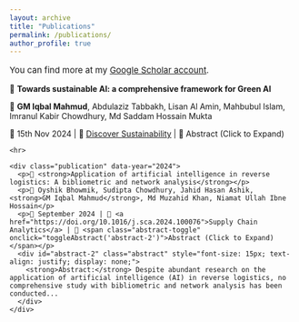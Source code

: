 ```yaml
---
layout: archive
title: "Publications"
permalink: /publications/
author_profile: true
---
```


<div class="main-content">
  <p style="font-size: 15px; text-align: justify;">You can find more at my <a href="https://scholar.google.com">Google Scholar account</a>.</p>
  <div id="publications">
    <div class="publication" data-year="2024">
      <p>📝 <strong>Towards sustainable AI: a comprehensive framework for Green AI</strong></p>
      <p>👥 <strong>GM Iqbal Mahmud</strong>, Abdulaziz Tabbakh, Lisan Al Amin, Mahbubul Islam, Imranul Kabir Chowdhury, Md Saddam Hossain Mukta</p>
      <p>📅 15th Nov 2024 | 🔗 <a href="https://link.springer.com/article/10.1007/s43621-024-00641-4">Discover Sustainability</a> | 📜 <span class="abstract-toggle" onclick="toggleAbstract('abstract-1')">Abstract (Click to Expand)</span></p>
      <div id="abstract-1" class="abstract" style="font-size: 15px; text-align: justify; display: none;">
        <strong>Abstract:</strong> The rapid advancement of artificial intelligence (AI) has brought significant benefits across various domains, yet it has also led to increased energy consum...
      </div>
    </div>

    <hr>

    <div class="publication" data-year="2024">
      <p>📝 <strong>Application of artificial intelligence in reverse logistics: A bibliometric and network analysis</strong></p>
      <p>👥 Oyshik Bhowmik, Sudipta Chowdhury, Jahid Hasan Ashik, <strong>GM Iqbal Mahmud</strong>, Md Muzahid Khan, Niamat Ullah Ibne Hossain</p>
      <p>📅 September 2024 | 🔗 <a href="https://doi.org/10.1016/j.sca.2024.100076">Supply Chain Analytics</a> | 📜 <span class="abstract-toggle" onclick="toggleAbstract('abstract-2')">Abstract (Click to Expand)</span></p>
      <div id="abstract-2" class="abstract" style="font-size: 15px; text-align: justify; display: none;">
        <strong>Abstract:</strong> Despite abundant research on the application of artificial intelligence (AI) in reverse logistics, no comprehensive study with bibliometric and network analysis has been conducted...
      </div>
    </div>
  </div>
</div>

<script>
function toggleAbstract(id) {
  var abstract = document.getElementById(id);
  abstract.style.display = abstract.style.display === "block" ? "none" : "block";
}
</script>
